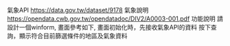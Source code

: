 氣象API
https://data.gov.tw/dataset/9178
氣象說明
https://opendata.cwb.gov.tw/opendatadoc/DIV2/A0003-001.pdf
功能說明
請設計一個winform, 畫面參考如下, 畫面初始化時，先接收氣象API的資料
按下查詢，顯示符合目前篩選條件的地區及氣象資料


 
